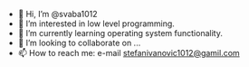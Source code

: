 - 👋 Hi, I’m @svaba1012
- 👀 I’m interested in low level programming.
- 🌱 I’m currently learning operating system functionality.
- 💞️ I’m looking to collaborate on ...
- 📫 How to reach me: e-mail stefanivanovic1012@gamil.com

<!---
svaba1012/svaba1012 is a ✨ special ✨ repository because its `README.md` (this file) appears on your GitHub profile.
You can click the Preview link to take a look at your changes.
--->
